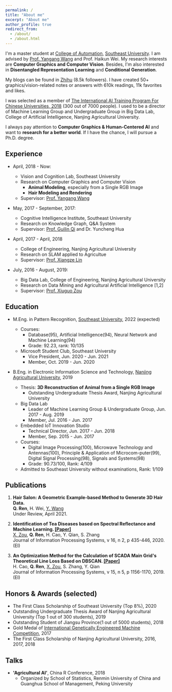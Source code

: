 ```yaml
---
permalink: /
title: "About me"
excerpt: "About me"
author_profile: true
redirect_from: 
  - /about/
  - /about.html
---
```

I'm a master student at [College of Automation](https://automation.seu.edu.cn/), [Southeast University](https://www.seu.edu.cn). I am advised by [Prof. Yangang Wang](https://yangangwang.com) and Prof. Haikun Wei. My research interests are **Computer Graphics and Computer Vision**. Besides, I'm also interested in **Disentangled Representation Learning** and **Conditional Generation**. 

My blogs can be found in [Zhihu](https://www.zhihu.com/people/AlbertRen) (8.5k followers). I have created 50+ graphics/vision-related notes or answers with 610k readings, 11k favorites and likes.
    
I was selected as a member of [The International AI Training  Program For Chinese Universities, 2018](http://pkunews.pku.edu.cn/xwzh/2018-04/04/content_301782.htm) (300 out of 7000 people). I used to be a director of Machine Learning Group and Undergraduate Group in Big Data Lab, College of Artificial Intelligence, Nanjing Agricultural University.    

I always pay attention to **Computer Graphics & Human-Centered AI** and want to **research for a better world**. If I have the chance, I will pursue a Ph.D. degree.

Experience
------
* April, 2018 - Now:
  * Vision and Cognition Lab, Southeast University
  * Research on Computer Graphics and Computer Vision
    * **Animal Modeling**, especially from a Single RGB Image
    * **Hair Modeling and Rendering**
  * Supervisor: [Prof. Yangang Wang](https://yangangwang.com)

* May, 2017 - September, 2017:
  * Cognitive Intelligence Institute, Southeast University
  * Research on Knowledge Graph, Q&A System
  * Supervisor: [Prof. Guilin Qi](https://cse.seu.edu.cn/2019/0103/c23024a257135/page.htm) and Dr. Yuncheng Hua

* April, 2017 - April, 2018
  * College of Engineering, Nanjing Agricultural University
  * Research on SLAM applied to Agricultue
  * Supervisor: [Prof. Xiangze Lin](http://www.pk.njau.edu.cn/info/1182/3234.htm)

* July, 2016 - August, 2019:
  * Big Data Lab, College of Engineering, Nanjing Agricultural University
  * Research on Data Mining and Agricultural Artificial Intelligence [1,2]
  * Supervisor: [Prof. Xiuguo Zou](http://www.pk.njau.edu.cn/info/1183/2274.htm)

Education
------
* M.Eng. in Pattern Recognition, [Southeast University](https://www.seu.edu.cn), 2022 (expected) 
  * Courses:
  	* Database(95), Artificial Intelligence(94), Neural Network and Machine Learning(94)
    * Grade: 92.23, rank: 10/135
  * Microsoft Student Club, Southeast University
    * Vice President, Jun. 2020 - Jun. 2021 
    * Member, Oct. 2019 - Jun. 2020

* B.Eng. in Electronic Information Science and Technology, [Nanjing Agricultural University](http://www.njau.edu.cn), 2019
  * Thesis: **3D Reconstruction of Animal from a Single RGB Image**   
    * Outstanding Undergraduate Thesis Award, Nanjing Agricultural University
  * Big Data Lab
    * Leader of Machine Learning Group & Undergraduate Group, Jun. 2017 - Aug. 2019
    * Member, Jul. 2016 - Jun. 2017
  * Embedded IoT Innovation Studio
    * Technical Director, Jun. 2017 - Jun. 2018
    * Member, Sep. 2015 - Jun. 2017
  * Courses:
  	*  Digital Image Processing(100), Microwave Technology and Antennas(100), Principle & Application of Microcom-puter(99), Digital Signal Processing(98), Signals and Systems(98)
    * Grade: 90.73/100, Rank: 4/109
  * Admitted to Southeast University without examinations, Rank: 1/109


Publications
------
1.  **Hair Salon: A Geometric Example-based Method to Generate 3D Hair Data.**  
   **Q. Ren**, H. Wei, [Y. Wang](https://yangangwang.com)   
   Under Review, April 2021.

2. **Identification of Tea Diseases based on Spectral Reflectance and Machine Learning. [[Paper]](https://www.koreascience.or.kr/article/JAKO202013965594423.pdf)**   
  [X. Zou](http://ai.njau.edu.cn/info/1059/1172.htm), **Q. Ren**, H. Cao, Y. Qian, S. Zhang  
  Journal of Information Processing Systems, v 16, n 2, p 435-446, 2020.(EI)     

3. **An Optimization Method for the Calculation of SCADA Main Grid's Theoretical Line Loss Based on DBSCAN. [[Paper]](https://www.koreascience.or.kr/article/JAKO201932569395125.pdf)**   
  H. Cao, **Q. Ren**, [X. Zou](http://ai.njau.edu.cn/info/1059/1172.htm), S. Zhang, Y. Qian   
  Journal of Information Processing Systems, v 15, n 5, p 1156-1170, 2019.(EI)      


Honors & Awards (selected)
------
* The First Class Scholarship of Southeast University (Top 8%), 2020 
* Outstanding Undergraduate Thesis Award of Nanjing Agricultural University (Top 1 out of 300 students), 2019
* Outstanding Student of Jiangsu Province(1 out of 5000 students), 2018
* Gold Medal of [International Genetically Engineered Machine Competition](https://igem.org/Main_Page), 2017
* The First Class Scholarship of Nanjing Agricultural University, 2016, 2017, 2018


Talks
------
* **'Agricultural AI'**, China R Conference, 2018
  * Organized by School of Statistics, Renmin University of China and Guanghua School of Management, Peking University

